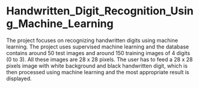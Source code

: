 # Handwritten_Digit_Recognition_Using_Machine_Learning
The project focuses on recognizing handwritten digits using machine learning. The project uses supervised machine learning and the database contains around 50 test images and around 150 training images  of 4 digits (0 to 3). All these images are 28 x 28 pixels.  The user has to feed a 28 x 28 pixels image with white background and black handwritten digit, which is then processed using machine learning and the most appropriate result is displayed.
